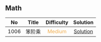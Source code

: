 ## Math

|  No   | Title  |            Difficulty             |                  Solution                  |
| :---: | :----: | :-------------------------------: | :----------------------------------------: |
| 1006  | 笨阶乘 | <font color=#F0AD4E>Medium</font> | [Solution](clumsy_factorial/Solution.java) |
